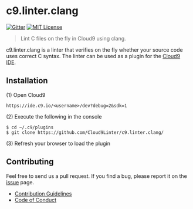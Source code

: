 # c9.linter.clang
[![Gitter](https://img.shields.io/gitter/room/nwjs/nw.js.svg?maxAge=2592000)](https://gitter.im/cloud9-linter/Lobby)
[![MIT License](https://img.shields.io/npm/l/harvard-houses.svg?style=flat-square)](http://opensource.org/licenses/MIT)

> Lint C files on the fly in Cloud9 using clang.

c9.linter.clang is a linter that verifies on the fly whether your source code uses correct C syntax. The linter can be used as a plugin for the [Cloud9 IDE](https://c9.io/).

## Installation

(1) Open Cloud9
```
https://ide.c9.io/<username>/dev?debug=2&sdk=1
```

(2) Execute the following in the console
```
$ cd ~/.c9/plugins
$ git clone https://github.com/Cloud9Linter/c9.linter.clang/
```
(3) Refresh your browser to load the plugin

## Contributing
Feel free to send us a pull request. If you find a bug, please report it on the [issue](https://github.com/Cloud9Linter/c9.linter.clang/issues) page.

- [Contribution Guidelines](https://github.com/Cloud9Linter/c9.linter.clang/wiki/Contribution-Guidelines)
- [Code of Conduct](https://github.com/Cloud9Linter/c9.linter.clang/wiki/Code-of-Conduct)
